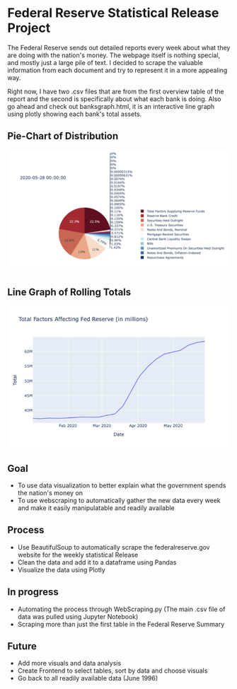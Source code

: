 # Federal Reserve Statistical Release Project
The Federal Reserve sends out detailed reports every week about what they are doing with the nation's money. The webpage itself is nothing special, and mostly just a large pile of text. I decided to scrape the valuable information from each document and try to represent it in a more appealing way. 

Right now, I have two .csv files that are from the first overview table of the report and the second is specifically about what each bank is doing. Also go ahead and check out banksgraph.html, it is an interactive line graph using plotly showing each bank's total assets.

## Pie-Chart of Distribution
!['Plotly Pie Chart'](https://github.com/trevohearn/FedResStats/blob/master/images/PlotlyPieChart.png)

## Line Graph of Rolling Totals
!['Plotly Line Chart'](https://github.com/trevohearn/FedResStats/blob/master/images/TotalFedResLineChart.png)

## Goal
- To use data visualization to better explain what the government spends the nation's money on
- To use webscraping to automatically gather the new data every week and make it easily manipulatable and readily available

## Process
- Use BeautifulSoup to automatically scrape the federalreserve.gov website for the weekly statistical Release
- Clean the data and add it to a dataframe using Pandas
- Visualize the data using Plotly

## In progress
- Automating the process through WebScraping.py (The main .csv file of data was pulled using Jupyter Notebook)
- Scraping more than just the first table in the Federal Reserve Summary

## Future
- Add more visuals and data analysis
- Create Frontend to select tables, sort by data and choose visuals
- Go back to all readily available data (June 1996)
